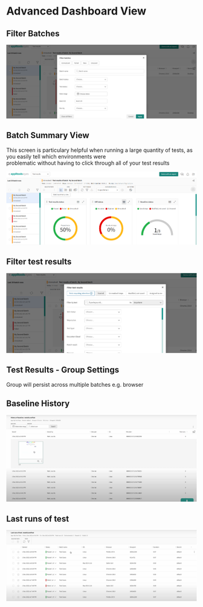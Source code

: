 # Advanced Dashboard View

## Filter Batches

![alt text](image-25.png)


## Batch Summary View

This screen is particulary helpful when running a large quantity of tests, as you easily tell which environments were   
problematic without having to click through all of your test results

![alt text](image-26.png)

## Filter test results

![alt text](image-27.png)

## Test Results - Group Settings

Group will persist across multiple batches
e.g. browser

## Baseline History

![alt text](image-28.png)

## Last runs of test

![alt text](image-29.png)
